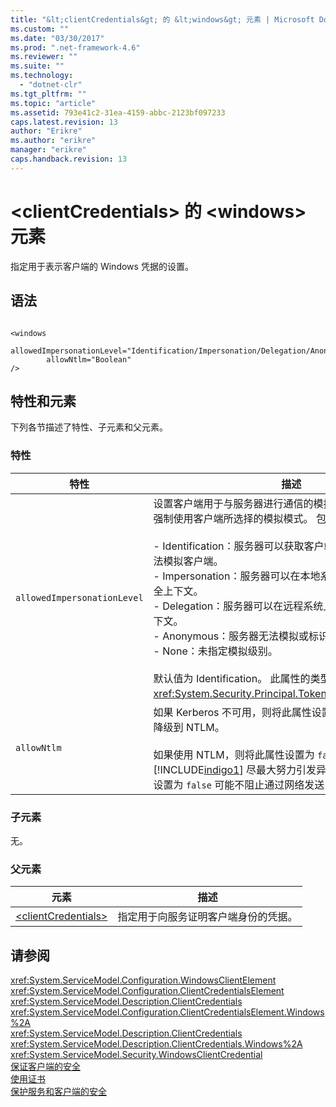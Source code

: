 ```yaml
---
title: "&lt;clientCredentials&gt; 的 &lt;windows&gt; 元素 | Microsoft Docs"
ms.custom: ""
ms.date: "03/30/2017"
ms.prod: ".net-framework-4.6"
ms.reviewer: ""
ms.suite: ""
ms.technology: 
  - "dotnet-clr"
ms.tgt_pltfrm: ""
ms.topic: "article"
ms.assetid: 793e41c2-31ea-4159-abbc-2123bf097233
caps.latest.revision: 13
author: "Erikre"
ms.author: "erikre"
manager: "erikre"
caps.handback.revision: 13
---
```

# &lt;clientCredentials&gt; 的 &lt;windows&gt; 元素
指定用于表示客户端的 Windows 凭据的设置。  
  
## 语法  
  
```  
  
<windows   
    allowedImpersonationLevel="Identification/Impersonation/Delegation/Anonymous/None"  
        allowNtlm="Boolean"  
/>  
```  
  
## 特性和元素  
 下列各节描述了特性、子元素和父元素。  
  
### 特性  
  
|特性|描述|  
|--------|--------|  
|`allowedImpersonationLevel`|设置客户端用于与服务器进行通信的模拟首选项。  服务器上不强制使用客户端所选择的模拟模式。  包括以下有效值：<br /><br /> -   Identification：服务器可以获取客户端的标识和特权，但无法模拟客户端。<br />-   Impersonation：服务器可以在本地系统上模拟客户端的安全上下文。<br />-   Delegation：服务器可以在远程系统上模拟客户端的安全上下文。<br />-   Anonymous：服务器无法模拟或标识客户端。<br />-   None：未指定模拟级别。<br /><br /> 默认值为 Identification。  此属性的类型为 <xref:System.Security.Principal.TokenImpersonationLevel>。|  
|`allowNtlm`|如果 Kerberos 不可用，则将此属性设置为 `true` 可令身份验证降级到 NTLM。<br /><br /> 如果使用 NTLM，则将此属性设置为 `false` 将导致 [!INCLUDE[indigo1](../../../../../includes/indigo1-md.md)] 尽最大努力引发异常。  请注意，将此属性设置为 `false` 可能不阻止通过网络发送 NTLM 凭据。|  
  
### 子元素  
 无。  
  
### 父元素  
  
|元素|描述|  
|--------|--------|  
|[\<clientCredentials\>](../../../../../docs/framework/configure-apps/file-schema/wcf/clientcredentials.md)|指定用于向服务证明客户端身份的凭据。|  
  
## 请参阅  
 <xref:System.ServiceModel.Configuration.WindowsClientElement>   
 <xref:System.ServiceModel.Configuration.ClientCredentialsElement>   
 <xref:System.ServiceModel.Description.ClientCredentials>   
 <xref:System.ServiceModel.Configuration.ClientCredentialsElement.Windows%2A>   
 <xref:System.ServiceModel.Description.ClientCredentials>   
 <xref:System.ServiceModel.Description.ClientCredentials.Windows%2A>   
 <xref:System.ServiceModel.Security.WindowsClientCredential>   
 [保证客户端的安全](../../../../../docs/framework/wcf/securing-clients.md)   
 [使用证书](../../../../../docs/framework/wcf/feature-details/working-with-certificates.md)   
 [保护服务和客户端的安全](../../../../../docs/framework/wcf/feature-details/securing-services-and-clients.md)